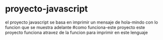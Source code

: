 # proyecto-javascript
el proyecto javascript se basa en imprimir un mensaje de hola-mindo
con lo funcion que se muestra adelante 
#como funciona-este proyecto
este proyecto funciona atravez de la funcion  para imprimir en este lenguaje

